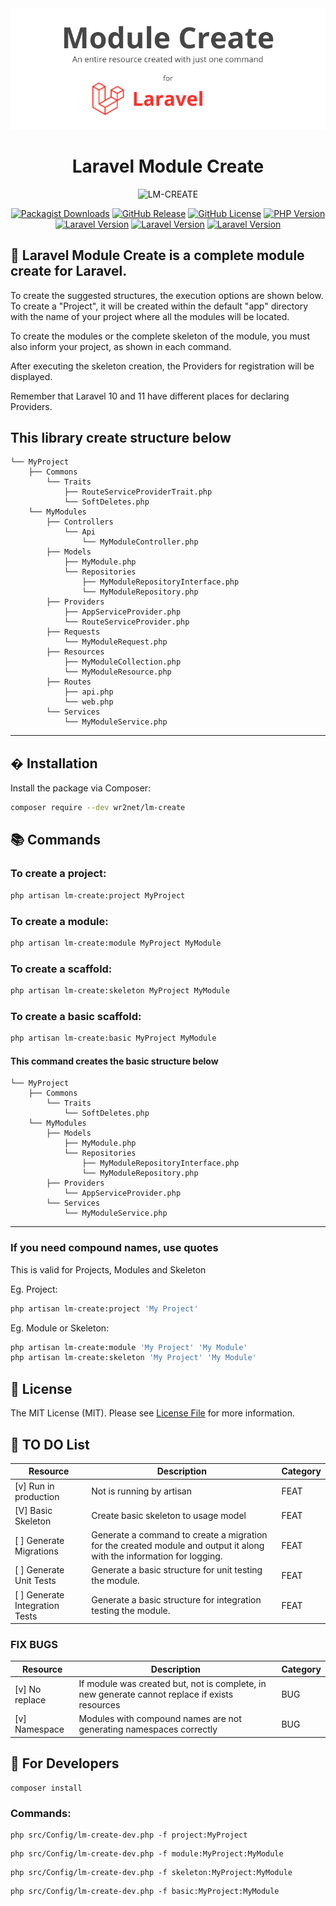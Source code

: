 <div align="center">
   <img src="https://github.com/wr2net/laravel-module-create/blob/v1.1.26/github/cover.png" alt="Laravel Module Create"/>

# Laravel Module Create

![LM-CREATE](https://img.shields.io/badge/Laravel%20Module%20Create-grey?style=for-the-badge&logo=laravel)

[![Packagist Downloads](https://img.shields.io/packagist/dt/wr2net/lm-create)](https://packagist.org/packages/wr2net/lm-create)
[![GitHub Release](https://img.shields.io/github/v/release/wr2net/laravel-module-create)](https://packagist.org/packages/wr2net/lm-create)
[![GitHub License](https://img.shields.io/github/license/wr2net/laravel-module-create)](https://github.com/wr2net/laravel-module-create/blob/master/LICENSE)
[![PHP Version](https://img.shields.io/packagist/php-v/grazulex/laravel-draftable.svg?style=flat-square)](https://php.net/)
[![Laravel Version](https://img.shields.io/badge/laravel-10.x-ff2d20?style=flat-square&logo=laravel)](https://laravel.com/docs/10.x)
[![Laravel Version](https://img.shields.io/badge/laravel-11.x-ff2d20?style=flat-square&logo=laravel)](https://laravel.com/docs/11.x)
[![Laravel Version](https://img.shields.io/badge/laravel-12.x-ff2d20?style=flat-square&logo=laravel)](https://laravel.com/docs/12.x)

</div>


🚀 Laravel Module Create is a complete module create for Laravel.
-----

To create the suggested structures, the execution options are shown below. To create a "Project", it will be created within the default "app" directory with the name of your project where all the modules will be located.

To create the modules or the complete skeleton of the module, you must also inform your project, as shown in each command.

After executing the skeleton creation, the Providers for registration will be displayed.

Remember that Laravel 10 and 11 have different places for declaring Providers.

## This library create structure below

```text
└── MyProject 
    ├── Commons
        └── Traits
            ├── RouteServiceProviderTrait.php
            └── SoftDeletes.php
    └── MyModules
        ├── Controllers
            └── Api
                └── MyModuleController.php
        ├── Models
            ├── MyModule.php
            └── Repositories
                ├── MyModuleRepositoryInterface.php
                └── MyModuleRepository.php
        ├── Providers
            ├── AppServiceProvider.php
            └── RouteServiceProvider.php
        ├── Requests
            └── MyModuleRequest.php
        ├── Resources
            ├── MyModuleCollection.php
            └── MyModuleResource.php
        ├── Routes
            ├── api.php
            └── web.php
        └── Services
            └── MyModuleService.php
```

-----

## � Installation

Install the package via Composer:

```bash
composer require --dev wr2net/lm-create
```

## 📚 Commands

### To create a project:
```bash
php artisan lm-create:project MyProject
```

### To create a module:
```bash
php artisan lm-create:module MyProject MyModule
```

### To create a scaffold:
```bash
php artisan lm-create:skeleton MyProject MyModule
```

### To create a basic scaffold:
```bash
php artisan lm-create:basic MyProject MyModule
```

#### This command creates the basic structure below
```text
└── MyProject 
    ├── Commons
        └── Traits
            └── SoftDeletes.php
    └── MyModules
        ├── Models
            ├── MyModule.php
            └── Repositories
                ├── MyModuleRepositoryInterface.php
                └── MyModuleRepository.php
        ├── Providers
            └── AppServiceProvider.php
        └── Services
            └── MyModuleService.php
```

---

### If you need compound names, use quotes
This is valid for Projects, Modules and Skeleton

Eg. Project:
```bash
php artisan lm-create:project 'My Project'
```
Eg. Module or Skeleton:
```bash
php artisan lm-create:module 'My Project' 'My Module'
php artisan lm-create:skeleton 'My Project' 'My Module'
```

## 📄 License

The MIT License (MIT). Please see [License File](LICENSE) for more information.

## 📝 TO DO List

| Resource                       | Description                                                                                    | Category |
|--------------------------------|------------------------------------------------------------------------------------------------|----------|
| [v] Run in production          | Not is running by artisan                                                                      | FEAT     |
| [V] Basic Skeleton             | Create basic skeleton to usage model                                                           | FEAT     |
| [ ] Generate Migrations        | Generate a command to create a migration for the created module and output it along with the information for logging.                                                           | FEAT     |
| [ ] Generate Unit Tests        | Generate a basic structure for unit testing the module.                                                           | FEAT     |
| [ ] Generate Integration Tests | Generate a basic structure for integration testing the module.                                                           | FEAT     |


### FIX BUGS

| Resource              | Description                                                                                    | Category |
|-----------------------|------------------------------------------------------------------------------------------------|----------|
| [v] No replace        | If module was created but, not is complete, in new generate cannot replace if exists resources | BUG      |
| [v] Namespace         | Modules with compound names are not generating namespaces correctly                            | BUG      |


## 🔧 For Developers

```shell
composer install
```

### Commands:
```shell
php src/Config/lm-create-dev.php -f project:MyProject
```
```shell
php src/Config/lm-create-dev.php -f module:MyProject:MyModule
```
```shell
php src/Config/lm-create-dev.php -f skeleton:MyProject:MyModule
```
```shell
php src/Config/lm-create-dev.php -f basic:MyProject:MyModule
```